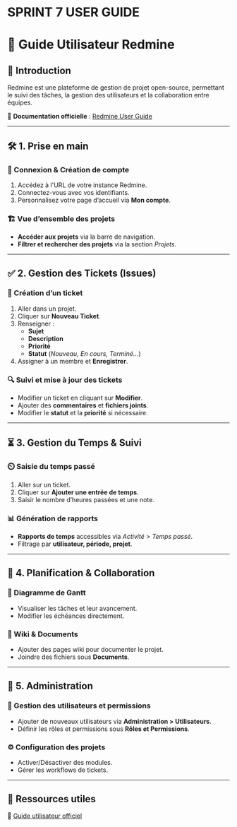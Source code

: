 # SPRINT 7 USER GUIDE

# 📘 Guide Utilisateur Redmine

## 🔹 Introduction
Redmine est une plateforme de gestion de projet open-source, permettant le suivi des tâches, la gestion des utilisateurs et la collaboration entre équipes.

🔗 **Documentation officielle** : [Redmine User Guide](https://www.redmine.org/projects/redmine/wiki/User_Guide)  

---

## 🛠️ **1. Prise en main**
### 🔑 Connexion & Création de compte
1. Accédez à l'URL de votre instance Redmine.
2. Connectez-vous avec vos identifiants.
3. Personnalisez votre page d’accueil via **Mon compte**.

### 🏗️ Vue d’ensemble des projets
- **Accéder aux projets** via la barre de navigation.
- **Filtrer et rechercher des projets** via la section *Projets*.

---

## ✅ **2. Gestion des Tickets (Issues)**
### 📌 Création d’un ticket
1. Aller dans un projet.
2. Cliquer sur **Nouveau Ticket**.
3. Renseigner :
   - **Sujet**
   - **Description**
   - **Priorité**
   - **Statut** (*Nouveau, En cours, Terminé…*)
4. Assigner à un membre et **Enregistrer**.

### 🔍 Suivi et mise à jour des tickets
- Modifier un ticket en cliquant sur **Modifier**.
- Ajouter des **commentaires** et **fichiers joints**.
- Modifier le **statut** et la **priorité** si nécessaire.

---

## ⏳ **3. Gestion du Temps & Suivi**
### ⏲️ Saisie du temps passé
1. Aller sur un ticket.
2. Cliquer sur **Ajouter une entrée de temps**.
3. Saisir le nombre d’heures passées et une note.

### 📊 Génération de rapports
- **Rapports de temps** accessibles via *Activité > Temps passé*.
- Filtrage par **utilisateur, période, projet**.

---

## 📅 **4. Planification & Collaboration**
### 📆 Diagramme de Gantt
- Visualiser les tâches et leur avancement.
- Modifier les échéances directement.

### 📝 Wiki & Documents
- Ajouter des pages wiki pour documenter le projet.
- Joindre des fichiers sous **Documents**.

---

## 🔧 **5. Administration**
### 👤 Gestion des utilisateurs et permissions
- Ajouter de nouveaux utilisateurs via **Administration > Utilisateurs**.
- Définir les rôles et permissions sous **Rôles et Permissions**.

### ⚙️ Configuration des projets
- Activer/Désactiver des modules.
- Gérer les workflows de tickets.

---

## 📌 **Ressources utiles**
📖 [Guide utilisateur officiel](https://www.redmine.org/projects/redmine/wiki/User_Guide)  

